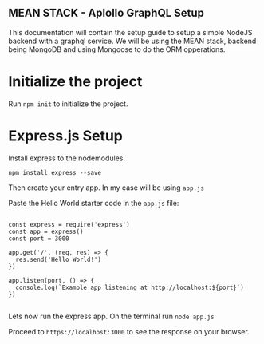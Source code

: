 ## MEAN STACK - Aplollo GraphQL Setup

This documentation will contain the setup guide to setup a simple NodeJS backend with a graphql service.
We will be using the MEAN stack, backend being MongoDB and using Mongoose to do the ORM opperations.


# Initialize the project

Run ``npm init`` to initialize the project.

# Express.js Setup 

Install express to the nodemodules.

``npm install express --save``

Then create your entry app. In my case will be using ``app.js``

Paste the Hello World starter code in the ``app.js`` file:

```

const express = require('express')
const app = express()
const port = 3000

app.get('/', (req, res) => {
  res.send('Hello World!')
})

app.listen(port, () => {
  console.log(`Example app listening at http://localhost:${port}`)
})


```

Lets now run the express app. On the terminal run ``node app.js``

Proceed to ``https://localhost:3000`` to see the response on your browser.


